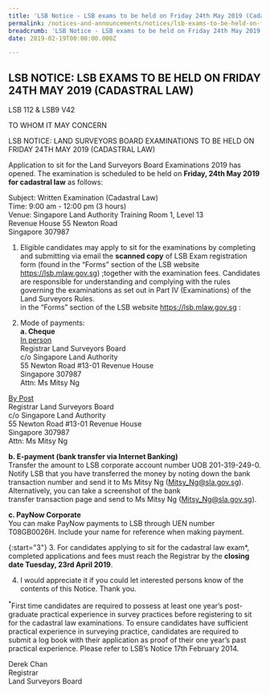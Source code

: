 ```yaml
---
title: 'LSB Notice - LSB exams to be held on Friday 24th May 2019 (Cadastral Law)'
permalink: /notices-and-announcements/notices/lsb-exams-to-be-held-on-friday-24th-may-2019-cadastral-law/
breadcrumb: 'LSB Notice - LSB exams to be held on Friday 24th May 2019 (Cadastral Law)'
date: 2019-02-19T00:00:00.000Z

---
```



## LSB NOTICE: LSB EXAMS TO BE HELD ON FRIDAY 24TH MAY 2019 (CADASTRAL LAW)

LSB 112 & LSB9 V42

TO WHOM IT MAY CONCERN

LSB NOTICE: LAND SURVEYORS BOARD EXAMINATIONS TO BE HELD ON FRIDAY 24TH MAY 2019 (CADASTRAL LAW)

Application to sit for the Land Surveyors Board Examinations 2019 has opened. The examination is scheduled to be held on **Friday, 24th May 2019 for cadastral law** as follows:<br>

Subject: Written Examination (Cadastral Law)<br>
Time: 9:00 am - 12:00 pm (3 hours)<br>
Venue: Singapore Land Authority Training Room 1, Level 13<br>
Revenue House 55 Newton Road<br>
Singapore 307987<br>

1.  Eligible candidates may apply to sit for the examinations by completing and submitting via email the **scanned copy** of LSB Exam registration form (found in the “Forms” section of the LSB website https://lsb.mlaw.gov.sg) ;together with the examination fees. Candidates are responsible for understanding and complying with the rules governing the examinations as set out in Part IV (Examinations) of the Land Surveyors Rules.<br>in the “Forms” section of the LSB website https://lsb.mlaw.gov.sg :

2. Mode of payments:<br>
   **a. Cheque**<br>
<u>In person</u><br>
Registrar Land Surveyors Board<br>
c/o Singapore Land Authority<br>
55 Newton Road #13-01 Revenue House<br>
Singapore 307987<br>
Attn: Ms Mitsy Ng<br>

<u>By Post</u><br>
Registrar Land Surveyors Board<br>
c/o Singapore Land Authority<br>
55 Newton Road #13-01 Revenue House<br>
Singapore 307987<br>
Attn: Ms Mitsy Ng<br>

   **b. E-payment (bank transfer via Internet Banking)**<br>
Transfer the amount to LSB corporate account number
UOB 201-319-249-0. Notify LSB that you have transferred
the money by noting down the bank transaction number
and send it to Ms Mitsy Ng (<Mitsy_Ng@sla.gov.sg>).
Alternatively, you can take a screenshot of the bank  
transfer transaction page and send to Ms Mitsy Ng
(<Mitsy_Ng@sla.gov.sg>).<br>

   **c. PayNow Corporate**<br>
You can make PayNow payments to LSB through UEN
number T08GB0026H. Include your name for reference
when making payment.<br>

{:start="3"} 
3. For candidates applying to sit for the cadastral law exam*, completed applications and fees must reach the Registrar by the **closing date Tuesday, 23rd April 2019**.<br>

4. I would appreciate it if you could let interested persons know of the contents of this Notice. Thank you.

<sup>*</sup>First time candidates are required to possess at least one year’s post-graduate practical experience in survey practices before registering to sit for the cadastral law examinations. To ensure candidates have sufficient practical experience in surveying practice, candidates are required to submit a log book with their application as proof of their one year’s past practical experience. Please refer to LSB’s Notice 17th February 2014.<br>

Derek Chan<br>
Registrar<br>
Land Surveyors Board 
